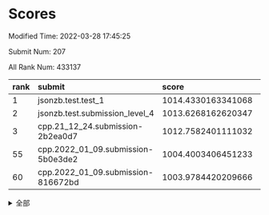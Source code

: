 # Scores

Modified Time: 2022-03-28 17:45:25

Submit Num: 207

All Rank Num: 433137

| rank |               submit               |       score        |       sigma        | pk_num |
| :--- | :--------------------------------- | :----------------- | :----------------- | :----- |
| 1    | jsonzb.test.test_1                 | 1014.4330163341068 | 0.8105460290464251 | 8369   |
| 2    | jsonzb.test.submission_level_4     | 1013.6268162620347 | 0.8282014677915339 | 8372   |
| 3    | cpp.21_12_24.submission-2b2ea0d7   | 1012.7582401111032 | 0.7723075954972343 | 8366   |
| 55   | cpp.2022_01_09.submission-5b0e3de2 | 1004.4003406451233 | 0.7153107666048357 | 8365   |
| 60   | cpp.2022_01_09.submission-816672bd | 1003.9784420209666 | 0.7123163646525964 | 8369   |


<details>
<summary>全部</summary>

| rank |                 submit                 |       score        |       sigma        | pk_num |
| :--- | :------------------------------------- | :----------------- | :----------------- | :----- |
| 1    | jsonzb.test.test_1                     | 1014.4330163341068 | 0.8105460290464251 | 8369   |
| 2    | jsonzb.test.submission_level_4         | 1013.6268162620347 | 0.8282014677915339 | 8372   |
| 3    | cpp.21_12_24.submission-2b2ea0d7       | 1012.7582401111032 | 0.7723075954972343 | 8366   |
| 4    | gobigger.level_3.submission_level_3_6  | 1011.6993637002919 | 0.7765745139338971 | 8366   |
| 5    | gobigger.level_3.submission_level_3_11 | 1011.6897713179006 | 0.7802665544699722 | 8369   |
| 6    | gobigger.level_3.submission_level_3_43 | 1011.4580455060634 | 0.762182059747634  | 8372   |
| 7    | gobigger.level_3.submission_level_3_19 | 1011.41465257236   | 0.7630026813531553 | 8373   |
| 8    | gobigger.level_3.submission_level_3_25 | 1011.4094648163777 | 0.7741037910874841 | 8363   |
| 9    | gobigger.level_3.submission_level_3_39 | 1011.0798478503344 | 0.7533599167245606 | 8362   |
| 10   | gobigger.level_3.submission_level_3_33 | 1011.0670443778522 | 0.7817570498537073 | 8367   |
| 11   | gobigger.level_3.submission_level_3_17 | 1011.0480393659295 | 0.8018154192271632 | 8373   |
| 12   | gobigger.level_3.submission_level_3_15 | 1010.9270997331041 | 0.7668848694831457 | 8369   |
| 13   | gobigger.level_3.submission_level_3_37 | 1010.8301854964817 | 0.7822673164023276 | 8380   |
| 14   | gobigger.level_3.submission_level_3_0  | 1010.8214442779774 | 0.7509415056530373 | 8371   |
| 15   | gobigger.level_3.submission_level_3_10 | 1010.7087437808171 | 0.7602772116972026 | 8367   |
| 16   | gobigger.level_3.submission_level_3_34 | 1010.7056443747523 | 0.7768200516481583 | 8369   |
| 17   | gobigger.level_3.submission_level_3_48 | 1010.6249071809644 | 0.7565931849444989 | 8373   |
| 18   | gobigger.level_3.submission_level_3_13 | 1010.6106413306417 | 0.7559628425137237 | 8371   |
| 19   | gobigger.level_3.submission_level_3_14 | 1010.6095337008197 | 0.7803893706793229 | 8367   |
| 20   | gobigger.level_3.submission_level_3_27 | 1010.5651037118436 | 0.7663675782084669 | 8372   |
| 21   | gobigger.level_3.submission_level_3_22 | 1010.5105507147334 | 0.7712674246506349 | 8371   |
| 22   | gobigger.level_3.submission_level_3_21 | 1010.4810325173484 | 0.7705312835122847 | 8367   |
| 23   | gobigger.level_3.submission_level_3_8  | 1010.4695134829094 | 0.7529604702378291 | 8366   |
| 24   | gobigger.level_3.submission_level_3_47 | 1010.423051501756  | 0.7658249170917586 | 8374   |
| 25   | gobigger.level_3.submission_level_3_1  | 1010.3992926807848 | 0.7645306906964254 | 8374   |
| 26   | gobigger.level_3.submission_level_3_12 | 1010.3855518263655 | 0.7515548480353516 | 8371   |
| 27   | gobigger.level_3.submission_level_3_16 | 1010.3785933311401 | 0.7634162806371769 | 8374   |
| 28   | gobigger.level_3.submission_level_3_46 | 1010.3605770934304 | 0.7801527951991012 | 8376   |
| 29   | gobigger.level_3.submission_level_3_5  | 1010.3467970180302 | 0.759740682405383  | 8369   |
| 30   | gobigger.level_3.submission_level_3_40 | 1010.337900785464  | 0.7584615987891471 | 8371   |
| 31   | gobigger.level_3.submission_level_3_7  | 1010.2873799136974 | 0.7453781122360528 | 8367   |
| 32   | gobigger.level_3.submission_level_3_41 | 1010.248562431275  | 0.7560278348946744 | 8375   |
| 33   | gobigger.level_3.submission_level_3_24 | 1010.2481144151946 | 0.7652291293803697 | 8372   |
| 34   | gobigger.level_3.submission_level_3_3  | 1010.159403582338  | 0.7493232675043137 | 8364   |
| 35   | gobigger.level_3.submission_level_3_49 | 1010.0122440754093 | 0.765413191219957  | 8373   |
| 36   | gobigger.level_3.submission_level_3_9  | 1010.0036384538789 | 0.770488026589109  | 8364   |
| 37   | gobigger.level_3.submission_level_3_2  | 1009.9674459152552 | 0.7515826583285714 | 8369   |
| 38   | gobigger.level_3.submission_level_3_45 | 1009.9587109323448 | 0.7574301761469915 | 8367   |
| 39   | gobigger.level_3.submission_level_3_26 | 1009.7964281343221 | 0.7640738201947659 | 8372   |
| 40   | gobigger.level_3.submission_level_3_44 | 1009.6288900817318 | 0.77060290742043   | 8374   |
| 41   | gobigger.level_3.submission_level_3_31 | 1009.5024093509089 | 0.7560851786200029 | 8372   |
| 42   | gobigger.level_3.submission_level_3_38 | 1009.494600754928  | 0.7599292989713641 | 8368   |
| 43   | gobigger.level_3.submission_level_3_23 | 1009.4263123032055 | 0.7621854526236357 | 8370   |
| 44   | gobigger.level_3.submission_level_3_4  | 1009.4219727992534 | 0.7421504889795981 | 8367   |
| 45   | gobigger.level_3.submission_level_3_36 | 1009.3369305530755 | 0.7522081367215389 | 8367   |
| 46   | gobigger.level_3.submission_level_3_18 | 1009.1695385204679 | 0.7557635678020342 | 8370   |
| 47   | gobigger.level_3.submission_level_3_32 | 1008.9881834075217 | 0.7547598876248822 | 8371   |
| 48   | gobigger.level_3.submission_level_3_28 | 1008.9528228686627 | 0.7588421339111459 | 8367   |
| 49   | gobigger.level_3.submission_level_3_29 | 1008.5988060198014 | 0.7679621419531057 | 8373   |
| 50   | gobigger.level_3.submission_level_3_20 | 1008.5773686563003 | 0.7468242518563283 | 8368   |
| 51   | gobigger.level_3.submission_level_3_30 | 1008.55145482181   | 0.7644148866834333 | 8362   |
| 52   | gobigger.level_3.submission_level_3_35 | 1008.4465977872844 | 0.7323259773080503 | 8369   |
| 53   | gobigger.level_3.submission_level_3_42 | 1007.8562855993852 | 0.7283476006612158 | 8372   |
| 54   | gobigger.level_1.submission_level_1_8  | 1004.7256650385264 | 0.7355347505352677 | 8368   |
| 55   | cpp.2022_01_09.submission-5b0e3de2     | 1004.4003406451233 | 0.7153107666048357 | 8365   |
| 56   | gobigger.level_1.submission_level_1_33 | 1004.3573856681592 | 0.7204301584713998 | 8366   |
| 57   | gobigger.level_1.submission_level_1_36 | 1004.1678788222387 | 0.7121279268294909 | 8369   |
| 58   | gobigger.level_1.submission_level_1_0  | 1004.1452887399494 | 0.7186087328106812 | 8366   |
| 59   | gobigger.level_1.submission_level_1_47 | 1004.0325367497595 | 0.7277405497858691 | 8369   |
| 60   | cpp.2022_01_09.submission-816672bd     | 1003.9784420209666 | 0.7123163646525964 | 8369   |
| 61   | gobigger.level_1.submission_level_1_3  | 1003.8842017430147 | 0.7267248954886071 | 8366   |
| 62   | gobigger.level_1.submission_level_1_2  | 1003.868474786712  | 0.7272478473819769 | 8374   |
| 63   | gobigger.level_1.submission_level_1_26 | 1003.86087482893   | 0.7145311411631131 | 8368   |
| 64   | gobigger.level_1.submission_level_1_49 | 1003.781380664625  | 0.7081964769896392 | 8372   |
| 65   | gobigger.level_1.submission_level_1_4  | 1003.4682555130933 | 0.7204028151198677 | 8373   |
| 66   | gobigger.level_1.submission_level_1_27 | 1003.3953875771776 | 0.7115119658320913 | 8371   |
| 67   | gobigger.level_1.submission_level_1_5  | 1003.3880198461176 | 0.7057831595318151 | 8369   |
| 68   | gobigger.level_1.submission_level_1_23 | 1003.3743348653836 | 0.7063596903689522 | 8375   |
| 69   | gobigger.level_1.submission_level_1_45 | 1003.3474332889634 | 0.7010432024954235 | 8374   |
| 70   | gobigger.level_1.submission_level_1_20 | 1003.3242120761923 | 0.7107372349709234 | 8365   |
| 71   | gobigger.level_1.submission_level_1_41 | 1003.2952026577268 | 0.7251426117839002 | 8372   |
| 72   | gobigger.level_1.submission_level_1_28 | 1003.2937750375414 | 0.7205944490453665 | 8375   |
| 73   | gobigger.level_1.submission_level_1_13 | 1003.2911444418658 | 0.7267210821269993 | 8363   |
| 74   | gobigger.level_1.submission_level_1_37 | 1003.2502996395447 | 0.7052562414990173 | 8370   |
| 75   | gobigger.level_1.submission_level_1_1  | 1003.2265188084344 | 0.702068031655533  | 8372   |
| 76   | gobigger.level_1.submission_level_1_24 | 1003.1834459788411 | 0.7127290740954669 | 8369   |
| 77   | gobigger.level_1.submission_level_1_12 | 1003.1212976469369 | 0.708906106496973  | 8373   |
| 78   | gobigger.level_1.submission_level_1_18 | 1003.1193461275869 | 0.7195204095288521 | 8369   |
| 79   | gobigger.level_1.submission_level_1_42 | 1003.0559123017922 | 0.722259705694789  | 8373   |
| 80   | gobigger.level_1.submission_level_1_46 | 1003.0385555327935 | 0.7251454299738225 | 8372   |
| 81   | gobigger.level_1.submission_level_1_43 | 1002.9515167593909 | 0.7094770710609152 | 8375   |
| 82   | gobigger.level_1.submission_level_1_16 | 1002.9303717450115 | 0.7118087224618297 | 8375   |
| 83   | gobigger.level_1.submission_level_1_31 | 1002.9153354127709 | 0.7083794350004264 | 8373   |
| 84   | gobigger.level_1.submission_level_1_44 | 1002.8970796810407 | 0.7211425356324407 | 8373   |
| 85   | gobigger.level_1.submission_level_1_17 | 1002.8233123804836 | 0.7196927030015374 | 8373   |
| 86   | gobigger.level_1.submission_level_1_40 | 1002.8192510015484 | 0.707113610590916  | 8371   |
| 87   | gobigger.level_1.submission_level_1_32 | 1002.7273756342842 | 0.714163850412313  | 8373   |
| 88   | gobigger.level_1.submission_level_1_34 | 1002.7241818792742 | 0.7159580332088434 | 8367   |
| 89   | gobigger.level_1.submission_level_1_7  | 1002.7145422383528 | 0.7096949584661595 | 8368   |
| 90   | gobigger.level_1.submission_level_1_30 | 1002.7091543683139 | 0.7059106650010866 | 8370   |
| 91   | gobigger.level_1.submission_level_1_29 | 1002.6452420496669 | 0.7165270742412985 | 8372   |
| 92   | gobigger.level_1.submission_level_1_14 | 1002.5823975496903 | 0.6955126697697224 | 8374   |
| 93   | gobigger.level_1.submission_level_1_15 | 1002.5820027786228 | 0.7133061596200072 | 8368   |
| 94   | gobigger.level_1.submission_level_1_6  | 1002.4679403891847 | 0.7106103169831565 | 8366   |
| 95   | gobigger.level_1.submission_level_1_48 | 1002.4530961055019 | 0.7163098101490809 | 8375   |
| 96   | gobigger.level_1.submission_level_1_11 | 1002.4334500893625 | 0.7100105435910861 | 8370   |
| 97   | gobigger.level_1.submission_level_1_10 | 1002.3356746272585 | 0.7258925989340997 | 8368   |
| 98   | gobigger.level_1.submission_level_1_21 | 1002.2592856653674 | 0.7231685319045101 | 8368   |
| 99   | gobigger.level_1.submission_level_1_19 | 1002.213388378351  | 0.7153080423788419 | 8374   |
| 100  | gobigger.level_1.submission_level_1_22 | 1002.1548881116358 | 0.719153751861761  | 8374   |
| 101  | gobigger.level_1.submission_level_1_9  | 1002.1407892515786 | 0.7013382317448265 | 8369   |
| 102  | gobigger.level_1.submission_level_1_35 | 1002.0695299151565 | 0.7087988385890684 | 8373   |
| 103  | gobigger.level_1.submission_level_1_25 | 1001.9671283231318 | 0.7150491900012017 | 8372   |
| 104  | gobigger.level_1.submission_level_1_38 | 1001.506173704272  | 0.7114838934119618 | 8371   |
| 105  | gobigger.level_1.submission_level_1_39 | 1001.4944206055445 | 0.711370701911641  | 8374   |
| 106  | gobigger.random.submission_random_44   | 997.6369017010499  | 0.6996437388103678 | 8374   |
| 107  | gobigger.random.submission_random_25   | 997.3482180522441  | 0.7148462433286276 | 8366   |
| 108  | gobigger.random.submission_random_3    | 997.2933648420831  | 0.6993435667359914 | 8370   |
| 109  | gobigger.random.submission_random_30   | 997.1032290028292  | 0.7077606959504068 | 8370   |
| 110  | gobigger.random.submission_random_24   | 996.9819453570965  | 0.7008850743564852 | 8370   |
| 111  | gobigger.random.submission_random_43   | 996.9744019191934  | 0.6920618892159208 | 8371   |
| 112  | gobigger.random.submission_random_27   | 996.848840578996   | 0.7095426084650943 | 8368   |
| 113  | gobigger.random.submission_random_45   | 996.7796336560705  | 0.7178329135682292 | 8371   |
| 114  | gobigger.random.submission_random_41   | 996.7488032691621  | 0.7026569477794447 | 8367   |
| 115  | gobigger.random.submission_random_39   | 996.6282116847273  | 0.7074757484587784 | 8366   |
| 116  | gobigger.random.submission_random_11   | 996.6071773767385  | 0.7140112518828065 | 8370   |
| 117  | gobigger.random.submission_random_7    | 996.5756726018482  | 0.7253718975693592 | 8369   |
| 118  | gobigger.random.submission_random_10   | 996.5615481166974  | 0.7065368463889486 | 8370   |
| 119  | gobigger.random.submission_random_19   | 996.4099524478944  | 0.7152033437078009 | 8369   |
| 120  | gobigger.random.submission_random_29   | 996.3735157123075  | 0.6997162291603859 | 8366   |
| 121  | gobigger.random.submission_random_32   | 996.2485582906944  | 0.7057182817840931 | 8367   |
| 122  | gobigger.random.submission_random_22   | 996.2471938979422  | 0.7224151913193305 | 8372   |
| 123  | gobigger.random.submission_random_15   | 996.2313611713372  | 0.7147615438306624 | 8370   |
| 124  | gobigger.random.submission_random_16   | 996.1883355041732  | 0.7046261450589005 | 8363   |
| 125  | gobigger.random.submission_random_14   | 996.1721346020836  | 0.6937130315494231 | 8374   |
| 126  | gobigger.random.submission_random_8    | 996.1389347867429  | 0.7083100374408843 | 8373   |
| 127  | gobigger.random.submission_random_31   | 996.1271513829447  | 0.7118160066496174 | 8367   |
| 128  | gobigger.random.submission_random_9    | 995.9291423380198  | 0.7105758936737093 | 8366   |
| 129  | gobigger.random.submission_random_4    | 995.9069578189598  | 0.7234047159894876 | 8373   |
| 130  | gobigger.random.submission_random_49   | 995.8965202637952  | 0.7148806811328514 | 8372   |
| 131  | gobigger.random.submission_random_17   | 995.8025948374664  | 0.7092716756203817 | 8369   |
| 132  | gobigger.random.submission_random_35   | 995.7457772717776  | 0.7307837064195317 | 8369   |
| 133  | gobigger.random.submission_random_0    | 995.730299861454   | 0.7116005002501746 | 8370   |
| 134  | gobigger.random.submission_random_26   | 995.694059090997   | 0.705570229098511  | 8368   |
| 135  | gobigger.random.submission_random_20   | 995.4782448520713  | 0.7023062467386093 | 8365   |
| 136  | gobigger.random.submission_random_13   | 995.4635380724708  | 0.7109242617319051 | 8372   |
| 137  | gobigger.random.submission_random_18   | 995.4564552721438  | 0.7134417491875941 | 8365   |
| 138  | gobigger.random.submission_random_47   | 995.4419881681674  | 0.7106166143149931 | 8372   |
| 139  | gobigger.random.submission_random_28   | 995.4314142077735  | 0.7086629953483863 | 8376   |
| 140  | gobigger.random.submission_random_34   | 995.4188774779042  | 0.7171932709547117 | 8371   |
| 141  | gobigger.random.submission_random_37   | 995.3890152356988  | 0.7103320256408274 | 8368   |
| 142  | gobigger.random.submission_random_36   | 995.370882679258   | 0.7221110487023326 | 8363   |
| 143  | gobigger.random.submission_random_12   | 995.3583824385081  | 0.7187360706325313 | 8372   |
| 144  | gobigger.random.submission_random_38   | 995.3230721295705  | 0.6962448327462256 | 8376   |
| 145  | gobigger.random.submission_random_5    | 995.2968695334758  | 0.7182947787223419 | 8373   |
| 146  | gobigger.random.submission_random_48   | 995.0901408689367  | 0.7185772828314848 | 8374   |
| 147  | gobigger.random.submission_random_23   | 995.0717293596388  | 0.705170897034134  | 8369   |
| 148  | gobigger.random.submission_random_6    | 995.0215289206716  | 0.7095292049855453 | 8372   |
| 149  | gobigger.random.submission_random_2    | 995.0068615290074  | 0.7010600398233997 | 8367   |
| 150  | gobigger.level_2.submission_level_2_43 | 994.8618502582201  | 0.7147220989489641 | 8376   |
| 151  | gobigger.random.submission_random_40   | 994.7504128469334  | 0.7225774572711765 | 8369   |
| 152  | gobigger.random.submission_random_33   | 994.7256666763326  | 0.7264875637220507 | 8369   |
| 153  | gobigger.random.submission_random_46   | 994.7049456751022  | 0.7192153761900848 | 8371   |
| 154  | gobigger.random.submission_random_42   | 994.6640350406741  | 0.7304343691419423 | 8367   |
| 155  | gobigger.random.submission_random_21   | 994.6069367476216  | 0.7157435935372772 | 8367   |
| 156  | gobigger.random.submission_random_1    | 994.5007029606002  | 0.7157947736340424 | 8371   |
| 157  | gobigger.level_2.submission_level_2_39 | 994.2414540360829  | 0.7058702984025598 | 8370   |
| 158  | gobigger.level_2.submission_level_2_13 | 994.0559945650941  | 0.7234049456479389 | 8368   |
| 159  | gobigger.level_2.submission_level_2_9  | 994.04120446669    | 0.7144011288640284 | 8369   |
| 160  | gobigger.level_2.submission_level_2_18 | 993.7777529165226  | 0.7275188905017705 | 8374   |
| 161  | gobigger.level_2.submission_level_2_35 | 993.7208789774648  | 0.7294988319417027 | 8371   |
| 162  | gobigger.level_2.submission_level_2_28 | 993.6419657703     | 0.7375748411632533 | 8370   |
| 163  | gobigger.level_2.submission_level_2_1  | 993.6403646206685  | 0.7316535980052972 | 8367   |
| 164  | gobigger.level_2.submission_level_2_47 | 993.5201043698088  | 0.7326168613925637 | 8368   |
| 165  | gobigger.level_2.submission_level_2_27 | 993.4155553379622  | 0.7384116746554381 | 8371   |
| 166  | gobigger.level_2.submission_level_2_8  | 993.3174397724079  | 0.7493369166127549 | 8368   |
| 167  | gobigger.level_2.submission_level_2_37 | 992.9870382858293  | 0.7241356648636077 | 8373   |
| 168  | gobigger.level_2.submission_level_2_0  | 992.9662421338126  | 0.7326092896921685 | 8367   |
| 169  | gobigger.level_2.submission_level_2_15 | 992.9172286070504  | 0.7364688318213058 | 8371   |
| 170  | gobigger.level_2.submission_level_2_30 | 992.8769847170411  | 0.7392878044270297 | 8367   |
| 171  | gobigger.level_2.submission_level_2_31 | 992.7482627495524  | 0.7530889000479497 | 8373   |
| 172  | gobigger.level_2.submission_level_2_38 | 992.7430727872694  | 0.7577702773901845 | 8368   |
| 173  | gobigger.level_2.submission_level_2_24 | 992.6723090282931  | 0.7527557640941354 | 8369   |
| 174  | gobigger.level_2.submission_level_2_2  | 992.657749956254   | 0.7363687878766959 | 8374   |
| 175  | gobigger.level_2.submission_level_2_16 | 992.6533575193839  | 0.7355945628860088 | 8370   |
| 176  | gobigger.level_2.submission_level_2_49 | 992.6045589039047  | 0.7474104453789117 | 8363   |
| 177  | gobigger.level_2.submission_level_2_34 | 992.5955105301036  | 0.7731637439642962 | 8369   |
| 178  | gobigger.level_2.submission_level_2_6  | 992.5693766963317  | 0.7432970627167361 | 8370   |
| 179  | gobigger.level_2.submission_level_2_29 | 992.5615756377263  | 0.7435095104615573 | 8365   |
| 180  | gobigger.level_2.submission_level_2_10 | 992.5261619480159  | 0.7489345360782108 | 8366   |
| 181  | gobigger.level_2.submission_level_2_3  | 992.3349394237838  | 0.7451716792645205 | 8375   |
| 182  | gobigger.level_2.submission_level_2_41 | 992.3209739522234  | 0.7310475430116412 | 8370   |
| 183  | gobigger.level_2.submission_level_2_19 | 992.3154077939246  | 0.7551115975812221 | 8373   |
| 184  | gobigger.level_2.submission_level_2_25 | 992.2601433663662  | 0.7391198467829921 | 8367   |
| 185  | gobigger.level_2.submission_level_2_46 | 992.1637511760223  | 0.7434183987613361 | 8369   |
| 186  | gobigger.level_2.submission_level_2_7  | 992.109193432602   | 0.7415009983152308 | 8369   |
| 187  | gobigger.level_2.submission_level_2_12 | 992.0345973803871  | 0.7330187481050506 | 8369   |
| 188  | gobigger.level_2.submission_level_2_45 | 991.9331144412007  | 0.7404036610586137 | 8367   |
| 189  | gobigger.level_2.submission_level_2_4  | 991.8147779687176  | 0.7580964248924394 | 8365   |
| 190  | gobigger.level_2.submission_level_2_44 | 991.7897188656686  | 0.7289994744217564 | 8369   |
| 191  | gobigger.level_2.submission_level_2_23 | 991.7141202283208  | 0.7602029621351736 | 8365   |
| 192  | gobigger.level_2.submission_level_2_33 | 991.6948763078835  | 0.7488239045948374 | 8367   |
| 193  | gobigger.level_2.submission_level_2_5  | 991.6048128077975  | 0.7575925880551821 | 8371   |
| 194  | gobigger.level_2.submission_level_2_11 | 991.6021571315305  | 0.7376545376254615 | 8370   |
| 195  | gobigger.level_2.submission_level_2_40 | 991.4594083214794  | 0.7335897963390898 | 8367   |
| 196  | gobigger.level_2.submission_level_2_17 | 991.3256960267339  | 0.7579214962681067 | 8367   |
| 197  | gobigger.level_2.submission_level_2_26 | 991.2734342985809  | 0.7557983449895264 | 8370   |
| 198  | gobigger.level_2.submission_level_2_20 | 991.1871545048664  | 0.7866913387515371 | 8376   |
| 199  | gobigger.level_2.submission_level_2_21 | 991.1125110416907  | 0.7722031970423636 | 8374   |
| 200  | gobigger.level_2.submission_level_2_32 | 991.0961002612453  | 0.7399572797856211 | 8371   |
| 201  | gobigger.level_2.submission_level_2_48 | 991.0417310331267  | 0.7487865138560926 | 8368   |
| 202  | gobigger.level_2.submission_level_2_22 | 990.9728143846978  | 0.7449919239689035 | 8367   |
| 203  | gobigger.level_2.submission_level_2_42 | 990.7626649790278  | 0.757970056298178  | 8368   |
| 204  | gobigger.level_2.submission_level_2_14 | 990.7151206157631  | 0.7834257581942348 | 8367   |
| 205  | gobigger.level_2.submission_level_2_36 | 990.5915822839468  | 0.7675514091300671 | 8366   |
| 206  | gobigger.none.submission_none_0        | 978.142673479713   | 1.319614880221118  | 8368   |
| 207  | gobigger.none.submission_none_1        | 977.4425721878673  | 1.4458608058993283 | 8370   |

</details>